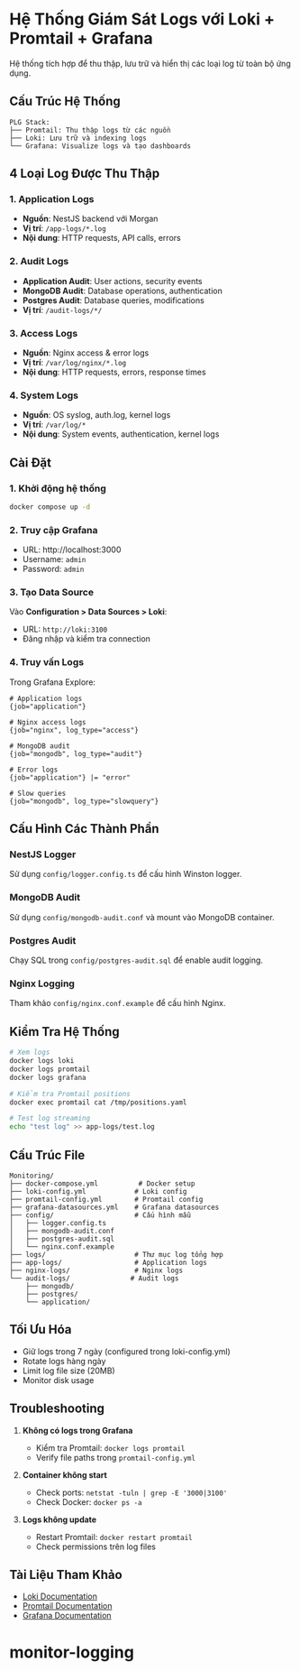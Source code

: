 # Hệ Thống Giám Sát Logs với Loki + Promtail + Grafana

Hệ thống tích hợp để thu thập, lưu trữ và hiển thị các loại log từ toàn bộ ứng dụng.

## Cấu Trúc Hệ Thống

```
PLG Stack:
├── Promtail: Thu thập logs từ các nguồn
├── Loki: Lưu trữ và indexing logs
└── Grafana: Visualize logs và tạo dashboards
```

## 4 Loại Log Được Thu Thập

### 1. Application Logs
- **Nguồn**: NestJS backend với Morgan
- **Vị trí**: `/app-logs/*.log`
- **Nội dung**: HTTP requests, API calls, errors

### 2. Audit Logs
- **Application Audit**: User actions, security events
- **MongoDB Audit**: Database operations, authentication
- **Postgres Audit**: Database queries, modifications
- **Vị trí**: `/audit-logs/*/`

### 3. Access Logs
- **Nguồn**: Nginx access & error logs
- **Vị trí**: `/var/log/nginx/*.log`
- **Nội dung**: HTTP requests, errors, response times

### 4. System Logs
- **Nguồn**: OS syslog, auth.log, kernel logs
- **Vị trí**: `/var/log/*`
- **Nội dung**: System events, authentication, kernel logs

## Cài Đặt

### 1. Khởi động hệ thống

```bash
docker compose up -d
```

### 2. Truy cập Grafana

- URL: http://localhost:3000
- Username: `admin`
- Password: `admin`

### 3. Tạo Data Source

Vào **Configuration > Data Sources > Loki**:
- URL: `http://loki:3100`
- Đăng nhập và kiểm tra connection

### 4. Truy vấn Logs

Trong Grafana Explore:

```logql
# Application logs
{job="application"}

# Nginx access logs
{job="nginx", log_type="access"}

# MongoDB audit
{job="mongodb", log_type="audit"}

# Error logs
{job="application"} |= "error"

# Slow queries
{job="mongodb", log_type="slowquery"}
```

## Cấu Hình Các Thành Phần

### NestJS Logger
Sử dụng `config/logger.config.ts` để cấu hình Winston logger.

### MongoDB Audit
Sử dụng `config/mongodb-audit.conf` và mount vào MongoDB container.

### Postgres Audit
Chạy SQL trong `config/postgres-audit.sql` để enable audit logging.

### Nginx Logging
Tham khảo `config/nginx.conf.example` để cấu hình Nginx.

## Kiểm Tra Hệ Thống

```bash
# Xem logs
docker logs loki
docker logs promtail
docker logs grafana

# Kiểm tra Promtail positions
docker exec promtail cat /tmp/positions.yaml

# Test log streaming
echo "test log" >> app-logs/test.log
```

## Cấu Trúc File

```
Monitoring/
├── docker-compose.yml          # Docker setup
├── loki-config.yml            # Loki config
├── promtail-config.yml        # Promtail config
├── grafana-datasources.yml    # Grafana datasources
├── config/                    # Cấu hình mẫu
│   ├── logger.config.ts
│   ├── mongodb-audit.conf
│   ├── postgres-audit.sql
│   └── nginx.conf.example
├── logs/                      # Thư mục log tổng hợp
├── app-logs/                  # Application logs
├── nginx-logs/                # Nginx logs
└── audit-logs/               # Audit logs
    ├── mongodb/
    ├── postgres/
    └── application/
```

## Tối Ưu Hóa

- Giữ logs trong 7 ngày (configured trong loki-config.yml)
- Rotate logs hàng ngày
- Limit log file size (20MB)
- Monitor disk usage

## Troubleshooting

1. **Không có logs trong Grafana**
   - Kiểm tra Promtail: `docker logs promtail`
   - Verify file paths trong `promtail-config.yml`

2. **Container không start**
   - Check ports: `netstat -tuln | grep -E '3000|3100'`
   - Check Docker: `docker ps -a`

3. **Logs không update**
   - Restart Promtail: `docker restart promtail`
   - Check permissions trên log files

## Tài Liệu Tham Khảo

- [Loki Documentation](https://grafana.com/docs/loki/latest/)
- [Promtail Documentation](https://grafana.com/docs/loki/latest/clients/promtail/)
- [Grafana Documentation](https://grafana.com/docs/grafana/latest/)

# monitor-logging
